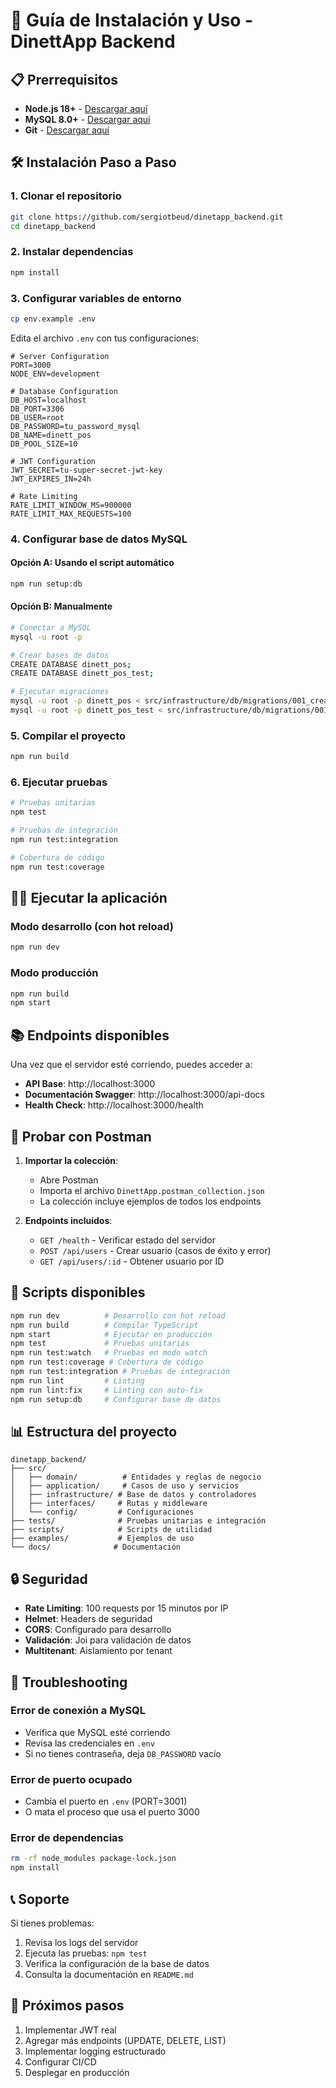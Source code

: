 # 🚀 Guía de Instalación y Uso - DinettApp Backend

## 📋 Prerrequisitos

- **Node.js 18+** - [Descargar aquí](https://nodejs.org/)
- **MySQL 8.0+** - [Descargar aquí](https://dev.mysql.com/downloads/mysql/)
- **Git** - [Descargar aquí](https://git-scm.com/)

## 🛠️ Instalación Paso a Paso

### 1. Clonar el repositorio
```bash
git clone https://github.com/sergiotbeud/dinetapp_backend.git
cd dinetapp_backend
```

### 2. Instalar dependencias
```bash
npm install
```

### 3. Configurar variables de entorno
```bash
cp env.example .env
```

Edita el archivo `.env` con tus configuraciones:
```env
# Server Configuration
PORT=3000
NODE_ENV=development

# Database Configuration
DB_HOST=localhost
DB_PORT=3306
DB_USER=root
DB_PASSWORD=tu_password_mysql
DB_NAME=dinett_pos
DB_POOL_SIZE=10

# JWT Configuration
JWT_SECRET=tu-super-secret-jwt-key
JWT_EXPIRES_IN=24h

# Rate Limiting
RATE_LIMIT_WINDOW_MS=900000
RATE_LIMIT_MAX_REQUESTS=100
```

### 4. Configurar base de datos MySQL

#### Opción A: Usando el script automático
```bash
npm run setup:db
```

#### Opción B: Manualmente
```bash
# Conectar a MySQL
mysql -u root -p

# Crear bases de datos
CREATE DATABASE dinett_pos;
CREATE DATABASE dinett_pos_test;

# Ejecutar migraciones
mysql -u root -p dinett_pos < src/infrastructure/db/migrations/001_create_users_table.sql
mysql -u root -p dinett_pos_test < src/infrastructure/db/migrations/001_create_users_table.sql
```

### 5. Compilar el proyecto
```bash
npm run build
```

### 6. Ejecutar pruebas
```bash
# Pruebas unitarias
npm test

# Pruebas de integración
npm run test:integration

# Cobertura de código
npm run test:coverage
```

## 🏃‍♂️ Ejecutar la aplicación

### Modo desarrollo (con hot reload)
```bash
npm run dev
```

### Modo producción
```bash
npm run build
npm start
```

## 📚 Endpoints disponibles

Una vez que el servidor esté corriendo, puedes acceder a:

- **API Base**: http://localhost:3000
- **Documentación Swagger**: http://localhost:3000/api-docs
- **Health Check**: http://localhost:3000/health

## 🧪 Probar con Postman

1. **Importar la colección**:
   - Abre Postman
   - Importa el archivo `DinettApp.postman_collection.json`
   - La colección incluye ejemplos de todos los endpoints

2. **Endpoints incluidos**:
   - `GET /health` - Verificar estado del servidor
   - `POST /api/users` - Crear usuario (casos de éxito y error)
   - `GET /api/users/:id` - Obtener usuario por ID

## 🔧 Scripts disponibles

```bash
npm run dev          # Desarrollo con hot reload
npm run build        # Compilar TypeScript
npm start            # Ejecutar en producción
npm test             # Pruebas unitarias
npm run test:watch   # Pruebas en modo watch
npm run test:coverage # Cobertura de código
npm run test:integration # Pruebas de integración
npm run lint         # Linting
npm run lint:fix     # Linting con auto-fix
npm run setup:db     # Configurar base de datos
```

## 📊 Estructura del proyecto

```
dinetapp_backend/
├── src/
│   ├── domain/          # Entidades y reglas de negocio
│   ├── application/     # Casos de uso y servicios
│   ├── infrastructure/ # Base de datos y controladores
│   ├── interfaces/     # Rutas y middleware
│   └── config/         # Configuraciones
├── tests/              # Pruebas unitarias e integración
├── scripts/            # Scripts de utilidad
├── examples/           # Ejemplos de uso
└── docs/              # Documentación
```

## 🔒 Seguridad

- **Rate Limiting**: 100 requests por 15 minutos por IP
- **Helmet**: Headers de seguridad
- **CORS**: Configurado para desarrollo
- **Validación**: Joi para validación de datos
- **Multitenant**: Aislamiento por tenant

## 🐛 Troubleshooting

### Error de conexión a MySQL
- Verifica que MySQL esté corriendo
- Revisa las credenciales en `.env`
- Si no tienes contraseña, deja `DB_PASSWORD` vacío

### Error de puerto ocupado
- Cambia el puerto en `.env` (PORT=3001)
- O mata el proceso que usa el puerto 3000

### Error de dependencias
```bash
rm -rf node_modules package-lock.json
npm install
```

## 📞 Soporte

Si tienes problemas:
1. Revisa los logs del servidor
2. Ejecuta las pruebas: `npm test`
3. Verifica la configuración de la base de datos
4. Consulta la documentación en `README.md`

## 🎯 Próximos pasos

1. Implementar JWT real
2. Agregar más endpoints (UPDATE, DELETE, LIST)
3. Implementar logging estructurado
4. Configurar CI/CD
5. Desplegar en producción 